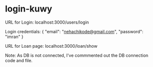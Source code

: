 # login-kuwy

URL for Login: localhost:3000/users/login

Login credentials: {  "email": "nehachikode@gmail.com",
                      "password": "imran"
                   }


URL for Loan page: localhost:3000/loan/show


Note: As DB is not connected, I've commmented out the DB connection code and file.
